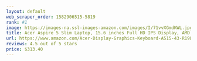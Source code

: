 ```yaml
---
layout: default 
﻿web_scraper_order: 1582906515-5819
rank: #1
image: https://images-na.ssl-images-amazon.com/images/I/71vvXGmdKWL.jpg
title: Acer Aspire 5 Slim Laptop, 15.6 inches Full HD IPS Display, AMD Ryzen 3 3200U, Vega 3 Graphics,…
url: https://www.amazon.com/Acer-Display-Graphics-Keyboard-A515-43-R19L/dp/B07RF1XD36/ref=zg_mw_pc_1?_encoding=UTF8&psc=1&refRID=XJT42DXBBEE9H9WCHFME
reviews: 4.5 out of 5 stars
price: $313.40 
---
```

